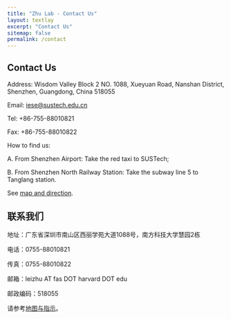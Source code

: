 ```yaml
---
title: "Zhu Lab - Contact Us"
layout: textlay
excerpt: "Contact Us"
sitemap: false
permalink: /contact
---
```


## Contact Us
Address:
Wisdom Valley Block 2
NO. 1088, Xueyuan Road, Nanshan District, Shenzhen, Guangdong, China 518055

Email: iese@sustech.edu.cn

Tel: +86-755-88010821

Fax: +86-755-88010822

How to find us:

A. From Shenzhen Airport: Take the red taxi to SUSTech;

B. From Shenzhen North Railway Station: Take the subway line 5 to Tanglang station.

See [map and direction](https://ese.sustc.edu.cn/en/contact/index.aspx?nc=111038006).

## 联系我们

地址：广东省深圳市南山区西丽学苑大道1088号，南方科技大学慧园2栋

电话：0755-88010821

传真：0755-88010822

邮箱：leizhu AT fas DOT harvard DOT edu

邮政编码：518055

请参考[地图与指示](https://ese.sustc.edu.cn/contact/index.aspx?nc=101038006)。
